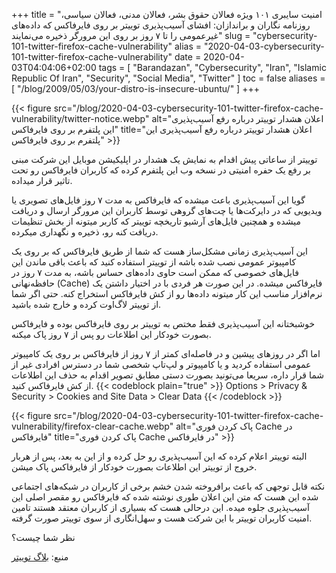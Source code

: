 +++
title = "امنیت سایبری ۱۰۱ ویژه فعالان حقوق بشر، فعالان مدنی، فعالان سیاسی، روزنامه نگاران و براندازان: افشای آسیب‌پذیری توییتر بر روی فایرفاکس که داده‌های غیرعمومی را تا ۷ روز بر روی این مرورگر ذخیره می‌نمایند"
slug = "cybersecurity-101-twitter-firefox-cache-vulnerability"
alias = "2020-04-03-cybersecurity-101-twitter-firefox-cache-vulnerability"
date = 2020-04-03T04:04:06+02:00
tags = [ "Barandazan", "Cybersecurity", "Iran", "Islamic Republic Of Iran", "Security", "Social Media", "Twitter" ]
toc = false
aliases = [ "/blog/2009/05/03/your-distro-is-insecure-ubuntu/" ]
+++

{{< figure src="/blog/2020-04-03-cybersecurity-101-twitter-firefox-cache-vulnerability/twitter-notice.webp" alt="اعلان هشدار توییتر درباره رفع آسیب‌پذیری این پلتفرم بر روی فایرفاکس" title="اعلان هشدار توییتر درباره رفع آسیب‌پذیری این پلتفرم بر روی فایرفاکس" >}}

توییتر از ساعاتی پیش اقدام به نمایش یک هشدار در اپلیکیشن موبایل این شرکت مبنی بر رفع یک حفره امنیتی در نسخه وب این پلتفرم کرده که کاربران فایرفاکس رو تحت تاثیر قرار میداده.

گویا این آسیب‌پذیری باعث میشده که فایرفاکس به مدت ۷ روز فایل‌های تصویری یا ویدیویی که در دایرکت‌ها یا چت‌های گروهی توسط کاربران این مرورگر ارسال و دریافت میشده و همچنین فایل‌های آرشیو تاریخچه توییتر که کاربر میتونه از بخش تنظیمات دریافت کنه رو، ذخیره و نگهداری میکرده.

این آسیب‌پذیری زمانی مشکل‌ساز هست که شما از طریق فایرفاکس که بر روی یک کامپیوتر عمومی نصب شده باشه از توییتر استفاده کنید که باعث باقی ماندن این فایل‌های خصوصی که ممکن است حاوی داده‌های حساس باشه، به مدت ۷ روز در حافظه‌نهانی (Cache) فایرفاکس میشده. در این صورت هر فردی با در اختیار داشتن یک نرم‌افزار مناسب این کار میتونه داده‌ها رو از کش فایرفاکس استخراج کنه. حتی اگر شما از توییتر لاگ‌اوت کرده و خارج شده باشید.

خوشبختانه این آسیب‌پذیری فقط مختص به توییتر بر روی فایرفاکس بوده و فایرفاکس بصورت خودکار این اطلاعات رو پس از ۷ روز پاک میکنه.

اما اگر در روزهای پیشین و در فاصله‌ای کمتر از ۷ روز از فایرفاکس بر روی یک کامپیوتر عمومی استفاده کردید و یا کامپیوتر و لپ‌تاپ شخصی شما در دسترس افرادی غیر از شما قرار داره، سریعا می‌تونید بصورت دستی مطابق تصویر اقدام به حذف این اطلاعات از کش فایرفاکس کنید.
{{< codeblock plain="true" >}}
Options > Privacy & Security > Cookies and Site Data > Clear Data
{{< /codeblock >}}

{{< figure src="/blog/2020-04-03-cybersecurity-101-twitter-firefox-cache-vulnerability/firefox-clear-cache.webp" alt="پاک کردن فوری Cache در فایرفاکس" title="پاک کردن فوری Cache در فایرفاکس" >}}

 البته توییتر اعلام کرده که این آسیب‌پذیری رو حل کرده و از این به بعد، پس از هربار خروج از توییتر این اطلاعات بصورت خودکار از فایرفاکس پاک میشن.

نکته قابل توجهی که باعث برافروخته شدن خشم برخی از کاربران در شبکه‌های اجتماعی شده این هست که متن این اعلان طوری نوشته شده که فایرفاکس رو مقصر اصلی این آسیب‌پذیری جلوه میده. این درحالی هست که بسیاری از کاربران معتقد هستند تامین امنیت کاربران توییتر با این شرکت هست و سهل‌انگاری از سوی توییتر صورت گرفته.

نظر شما چیست؟

منبع: [بلاگ توییتر](https://privacy.twitter.com/en/blog/2020/data-cache-firefox)

<!--more-->
